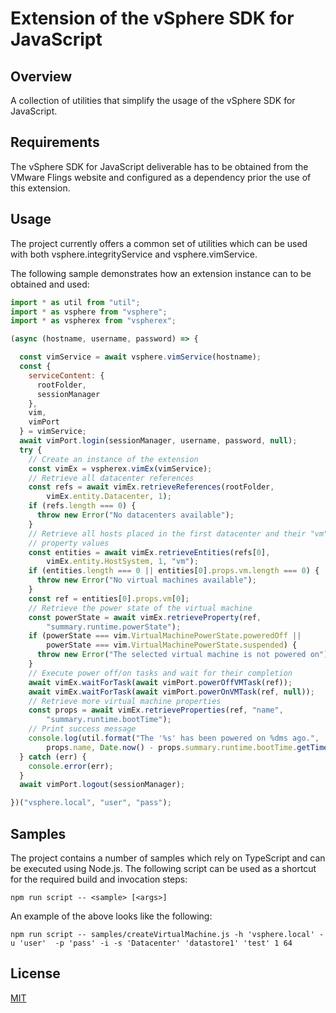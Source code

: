 # Extension of the vSphere SDK for JavaScript

## Overview

A collection of utilities that simplify the usage of the vSphere SDK for
JavaScript.

## Requirements

The vSphere SDK for JavaScript deliverable has to be obtained from the VMware
Flings website and configured as a dependency prior the use of this extension.

## Usage

The project currently offers a common set of utilities which can be used with
both vsphere.integrityService and vsphere.vimService.

The following sample demonstrates how an extension instance can to be obtained
and used:

```javascript
import * as util from "util";
import * as vsphere from "vsphere";
import * as vspherex from "vspherex";

(async (hostname, username, password) => {

  const vimService = await vsphere.vimService(hostname);
  const {
    serviceContent: {
      rootFolder,
      sessionManager
    },
    vim,
    vimPort
  } = vimService;
  await vimPort.login(sessionManager, username, password, null);
  try {
    // Create an instance of the extension
    const vimEx = vspherex.vimEx(vimService);
    // Retrieve all datacenter references
    const refs = await vimEx.retrieveReferences(rootFolder,
        vimEx.entity.Datacenter, 1);
    if (refs.length === 0) {
      throw new Error("No datacenters available");
    }
    // Retrieve all hosts placed in the first datacenter and their "vm"
    // property values
    const entities = await vimEx.retrieveEntities(refs[0],
        vimEx.entity.HostSystem, 1, "vm");
    if (entities.length === 0 || entities[0].props.vm.length === 0) {
      throw new Error("No virtual machines available");
    }
    const ref = entities[0].props.vm[0];
    // Retrieve the power state of the virtual machine
    const powerState = await vimEx.retrieveProperty(ref,
        "summary.runtime.powerState");
    if (powerState === vim.VirtualMachinePowerState.poweredOff ||
        powerState === vim.VirtualMachinePowerState.suspended) {
      throw new Error("The selected virtual machine is not powered on");
    }
    // Execute power off/on tasks and wait for their completion
    await vimEx.waitForTask(await vimPort.powerOffVMTask(ref));
    await vimEx.waitForTask(await vimPort.powerOnVMTask(ref, null));
    // Retrieve more virtual machine properties
    const props = await vimEx.retrieveProperties(ref, "name",
        "summary.runtime.bootTime");
    // Print success message
    console.log(util.format("The '%s' has been powered on %dms ago.",
        props.name, Date.now() - props.summary.runtime.bootTime.getTime()));
  } catch (err) {
    console.error(err);
  }
  await vimPort.logout(sessionManager);

})("vsphere.local", "user", "pass");
```

## Samples

The project contains a number of samples which rely on TypeScript and can be
executed using Node.js. The following script can be used as a shortcut for the
required build and invocation steps:

`npm run script -- <sample> [<args>]`

An example of the above looks like the following:

`npm run script -- samples/createVirtualMachine.js -h 'vsphere.local' -u 'user' 
-p 'pass' -i -s 'Datacenter' 'datastore1' 'test' 1 64`

## License

[MIT](LICENSE)
